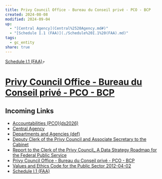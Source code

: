 ```yaml
---
title: Privy Council Office - Bureau du Conseil privé - PCO - BCP
created: 2024-08-08
modified: 2024-09-04
up:
  - "[Central Agency](Central%2520Agency.md#)"
  - "[Schedule I.1 (FAA)](./Schedule%20I.1%20(FAA).md)"
tags:
  - gc_entity
share: true
---
```

[Schedule I.1 (FAA)](./Schedule%20I.1%20(FAA).md)⤴️

#  [Privy Council Office - Bureau du Conseil privé - PCO - BCP](Privy%20Council%20Office%20-%20Bureau%20du%20Conseil%20priv%C3%A9%20-%20PCO%20-%20BCP.md)

## Incoming Links
- [Accountabilities (PCO)(ds2026)](./Accountabilities%20(PCO)(ds2026).md)
- [Central Agency](Central%2520Agency.md.md#)
- [Departments and Agencies (def)](./Departments%20and%20Agencies%20(def).md)
- [Deputy Clerk of the Privy Council and Associate Secretary to the Cabinet](./Deputy%20Clerk%20of%20the%20Privy%20Council%20and%20Associate%20Secretary%20to%20the%20Cabinet.md)
- [Report to the Clerk of the Privy Council_ A Data Strategy Roadmap for the Federal Public Service](Report%20to%20the%20Clerk%20of%20the%20Privy%20Council_%20A%20Data%20Strategy%20Roadmap%20for%20the%20Federal%20Public%20Service.md)
- [Privy Council Office - Bureau du Conseil privé - PCO - BCP](Privy%20Council%20Office%20-%20Bureau%20du%20Conseil%20priv%C3%A9%20-%20PCO%20-%20BCP.md)
- [Values and Ethics Code for the Public Sector 2012-04-02](./Values%20and%20Ethics%20Code%20for%20the%20Public%20Sector%202012-04-02.md)
- [Schedule I.1 (FAA)](./Schedule%20I.1%20(FAA).md)

